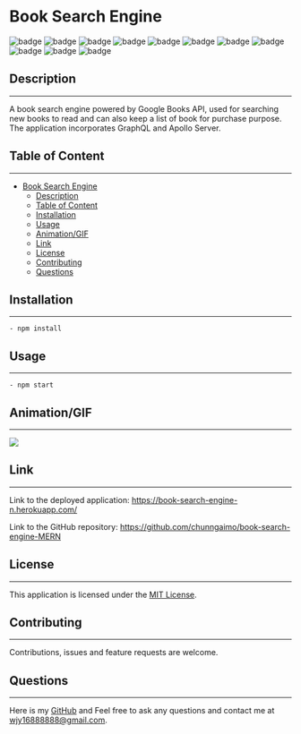 # Book Search Engine

![badge](https://img.shields.io/badge/licence-MIT-lime) ![badge](https://img.shields.io/badge/-HTML-orange) ![badge](https://img.shields.io/badge/-CSS-pink) ![badge](https://img.shields.io/badge/-Javascript-purple) ![badge](https://img.shields.io/badge/-Node.js-blue) ![badge](https://img.shields.io/badge/-React-red) ![badge](https://img.shields.io/badge/-graphQL-yellow) ![badge](https://img.shields.io/badge/-apolloServerExpress-teal) ![badge](https://img.shields.io/badge/-bcrypt-grey) ![badge](https://img.shields.io/badge/-mongoose-black) ![badge](https://img.shields.io/badge/-jsonwebtoken-white)

## Description

---

A book search engine powered by Google Books API, used for searching new books to read and can also keep a list of book for purchase purpose. The application incorporates GraphQL and Apollo Server.

## Table of Content

---

- [Book Search Engine](#book-search-engine)
  - [Description](#description)
  - [Table of Content](#table-of-content)
  - [Installation](#installation)
  - [Usage](#usage)
  - [Animation/GIF](#animationgif)
  - [Link](#link)
  - [License](#license)
  - [Contributing](#contributing)
  - [Questions](#questions)

## Installation

---

    - npm install


## Usage

---

    - npm start

## Animation/GIF

---

![](assets/images/Book%20Search%20Engine.gif)

## Link

---

Link to the deployed application: https://book-search-engine-n.herokuapp.com/

Link to the GitHub repository: https://github.com/chunngaimo/book-search-engine-MERN

## License

---

This application is licensed under the [MIT License](https://choosealicense.com/licenses/mit).

## Contributing

---

Contributions, issues and feature requests are welcome.

## Questions

---

Here is my [GitHub](https://github.com/chunngaimo)
and Feel free to ask any questions and contact me at wjy16888888@gmail.com.